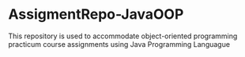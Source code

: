 # AssigmentRepo-JavaOOP
This repository is used to accommodate object-oriented programming practicum course assignments using Java Programming Languague
